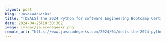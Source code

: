 ```yaml
---
layout: post
blog: "JavaCodeGeeks"
title: "[DEALS] The 2024 Python for Software Engineering Bootcamp Certification Bundle (94% off) & Other Deals Up To 98% Off – Offers End Soon!"
date: 2024-04-25T10:30:30Z
image: images/javacodegeeks.png
remote_url: "https://www.javacodegeeks.com/2024/04/deals-the-2024-python-for-software-engineering-bootcamp-certification-bundle-94-off-other-deals-up-to-98-off-offers-end-soon.html"
---
```

